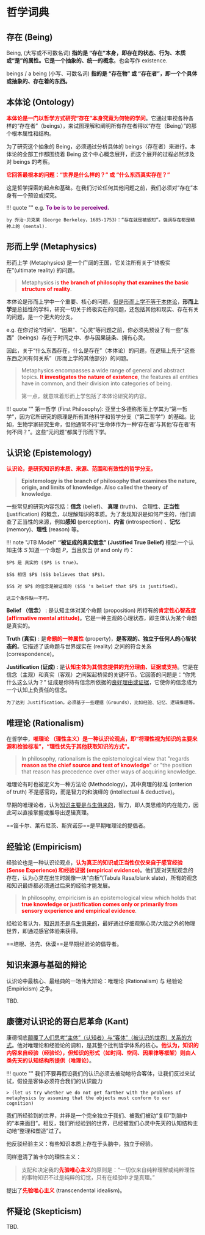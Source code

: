 # 哲学词典

## 存在 (Being)

Being, (大写或不可数名词) **指的是 “存在”本身，即存在的状态、行为、本质或“是”的属性。它是一个抽象的、统一的概念**。也会写作 existence.

beings / a being (小写、可数名词) **指的是 “存在物” 或 “存在者”，即一个个具体或抽象的、存在着的东西。**

## 本体论 (Ontology) 

<span style="color:red;font-weight:bold">本体论是一门以哲学方式研究“存在”本身究竟为何物的学问</span>。它通过审视各种各样的“存在者”（beings），来试图理解和阐明所有存在者得以“存在（Being）”的那个根本属性和结构。

为了研究这个抽象的 Being，必须通过分析具体的 beings（存在者）来进行。本体论的全部工作都围绕着 Being 这个中心概念展开，而这个展开的过程必然涉及对 beings 的考察。

<span style="color:red;font-weight:bold">它回答最根本的问题：“世界是什么样的？” 或 “什么东西真实存在？”</span>

这是哲学探索的起点和基础。在我们讨论任何其他问题之前，我们必须对“存在”本身有一个预设或探究。


!!! quote ""
    e.g. <span style="color:purple;font-weight:bold">To be is to be perceived. </span>
    
    by 乔治·贝克莱（George Berkeley，1685-1753）：“存在就是被感知”。强调存在都是精神上的 (mental).


## 形而上学 (Metaphysics)

形而上学 (Metaphysics) 是一个广阔的王国，它关注所有关于“终极实在”(ultimate reality) 的问题。

> Metaphysics is <span style="color:red;font-weight:bold">the branch of philosophy that examines the basic structure of reality</span>.

本体论是形而上学中一个重要、核心的问题，<u>但是形而上学不等于本体论</u>，**形而上学**是总括性的学科，研究一切关于终极实在的问题，还包括其他和现实、存在有关的问题，是一个更大的分支。

e.g. 在你讨论“时间”、“因果”、“心灵”等问题之前，你必须先预设了有一些“东西”（beings）存在于时间之中、参与因果链条、拥有心灵。

因此，关于“什么东西存在，什么是存在”（本体论）的问题，在逻辑上先于“这些东西之间有何关系”（形而上学的其他部分）的问题。

> Metaphysics encompasses a wide range of general and abstract topics. <span style="color:red;font-weight:bold">It investigates the nature of existence</span>, the features all entities have in common, and their division into categories of being.
>
> 第一点，就意味着形而上学包括了本体论研究的内容。

!!! quote ""
    第一哲学 (First Philosophy): 亚里士多德称形而上学其为“第一哲学”，因为它所研究的原理是所有其他科学和哲学分支（“第二哲学”）的基础。比如，生物学家研究生命，但他通常不问“生命体作为一种‘存在者’与其他‘存在者’有何不同？”。这些“元问题”都属于形而下学。

## 认识论 (Epistemology)

<span style="color:red;font-weight:bold">认识论，是研究知识的本质、来源、范围和有效性的哲学分支。</span>

> **Epistemology is the branch of philosophy that examines the nature, origin, and limits of knowledge. Also called the theory of knowledge**.

一些常见的研究内容包括：**信念** (belief)、 **真理** (truth)、 合理性、**正当性** (justification) 的概念，以理解知识的本质。为了发现知识是如何产生的，他们调查了正当性的来源，例如**感知** (perception)、**内省** (introspection) 、**记忆** (memory)、**理性** (reason) 等。

!!! note "JTB Model"
    **“被证成的真实信念” (Justified True Belief)** 模型:一个认知主体 $S$ 知道一个命题 $P$，当且仅当 (if and only if)：

    $P$ 是 真实的 ($P$ is true)。
    
    $S$ 相信 $P$ ($S$ believes that $P$)。
    
    $S$ 对 $P$ 的信念是被证成的 ($S$ 's belief that $P$ is justified)。
    
    这三个条件缺一不可。

**Belief （信念）**
:   是认知主体对某个命题 (proposition) 所持有的<span style="color:red;font-weight:bold">肯定性心智态度 (affirmative mental attitude)</span>。它是一种主观的心理状态，即主体认为某个命题是真实的。

**Truth (真实)**
:   是<span style="color:red;font-weight:bold">命题的一种属性</span> (property)，**是客观的、独立于任何人的心智状态的**。它描述了该命题与世界或实在 (reality) 之间的符合关系 (correspondence)。

**Justification (证成)**
:   是<span style="color:red;font-weight:bold">认知主体为其信念提供的充分理由、证据或支持</span>。它是在信念（主观）和真实（客观）之间架起桥梁的关键环节。它回答的问题是：“你凭什么这么认为？” 证成是你持有信念所依据的<u>良好理由或证据</u>，它使你的信念成为一个认知上负责任的信念。

    为了达到 Justification，必须基于一些理据（Grounds），比如经验、记忆、逻辑推理等。

## 唯理论 (Rationalism)

在哲学中，<span style="color:red;font-weight:bold">唯理论 （理性主义）是一种认识论观点，即“将理性视为知识的主要来源和检验标准”，“理性优先于其他获取知识的方式”。</span>

> In philosophy, rationalism is the epistemological view that "regards <span style="color:red;font-weight:bold">reason as the chief source and test of knowledge</span>" or "the position that reason has precedence over other ways of acquiring knowledge.

唯理论有时也被定义为一种方法论 (Methodology)，其中真理的标准 (criterion of truth) 不是感官的，而是智力的和演绎的 (intellectual & deductive)。 

早期的唯理论者，认为<u>知识主要是与生俱来的</u>，智力，即人类思维的内在能力，因此可以直接掌握或推导出逻辑真理。

==笛卡尔、莱布尼茨、斯宾诺莎==是早期唯理论的提倡者。

## 经验论 (Empiricism)

经验论也是一种认识论观点，<span style="color:red;font-weight:bold">认为真正的知识或正当性仅仅来自于感官经验 (Sense Experience) 和经验证据 (empirical evidence)</span>。他们反对天赋观念的存在，认为心灵在出生时就像一块“白板”(Tabula Rasa/blank slate)，所有的观念和知识最终都必须通过后来的经验才能发展。

> In philosophy, empiricism is an epistemological view which holds that <span style="color:red;font-weight:bold">true knowledge or justification comes only or primarily from sensory experience and empirical evidence</span>.

经验论者认为，<u>知识并不是与生俱来的</u>，最好通过仔细观察心灵/大脑之外的物理世界，即通过感官体验来获得。

==培根、洛克、休谟==是早期经验论的倡导者。

## 知识来源与基础的辩论

认识论中最核心、最经典的一场伟大辩论：唯理论 (Rationalism) 与 经验论 (Empiricism) 之争。

TBD.

## 康德对认识论的哥白尼革命 (Kant)

康德彻底<u>颠覆了人们思考“主体”（认知者）与“客体”（被认识的世界）关系的方式</u>。他对唯理论和经验论的调和，是其整个批判哲学体系的核心。<span style="color:red;font-weight:bold">他认为，知识的内容来自经验（经验论），但知识的形式（如时间、空间、因果律等框架）则由人类先天的认知结构所提供（唯理论）</span>。

!!! quote ""
    我们不要再假设我们的认识必须去被动地符合客体，让我们反过来试试，假设是客体必须符合我们的认识能力
    
    > (let us try whether we do not get farther with the problems of metaphysics by assuming that the objects must conform to our cognition)

我们所经验到的世界，并非是一个完全独立于我们、被我们被动“复印”到脑中的“本来面目”。相反，我们所经验到的世界，已经被我们心灵中先天的认知结构主动地“整理和塑造”过了。

他反驳经验主义：有些知识本质上存在于头脑中，独立于经验。

同样澄清了笛卡尔的理性主义：

> 支配和决定我的<span style="color:red;font-weight:bold">先验唯心主义</span>的原则是：“一切仅来自纯粹理解或纯粹理性的事物知识不过是纯粹的幻觉，只有在经验中才是真理。”

提出了<span style="color:red;font-weight:bold">先验唯心主义</span> (transcendental idealism)。

## 怀疑论 (Skepticism)

TBD.